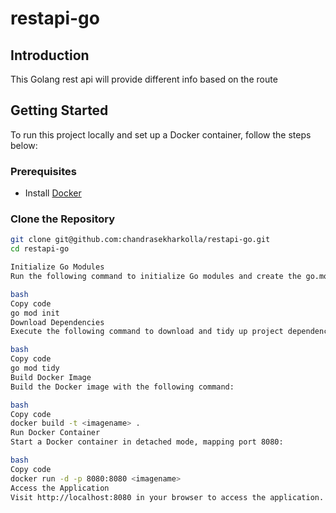 # restapi-go

## Introduction

This Golang rest api will provide different info based on the route

## Getting Started

To run this project locally and set up a Docker container, follow the steps below:

### Prerequisites

- Install [Docker](https://docs.docker.com/get-docker/)

### Clone the Repository

```bash
git clone git@github.com:chandrasekharkolla/restapi-go.git
cd restapi-go

Initialize Go Modules
Run the following command to initialize Go modules and create the go.mod file:

bash
Copy code
go mod init
Download Dependencies
Execute the following command to download and tidy up project dependencies:

bash
Copy code
go mod tidy
Build Docker Image
Build the Docker image with the following command:

bash
Copy code
docker build -t <imagename> .
Run Docker Container
Start a Docker container in detached mode, mapping port 8080:

bash
Copy code
docker run -d -p 8080:8080 <imagename>
Access the Application
Visit http://localhost:8080 in your browser to access the application. Explore various routes as configured in the main.go file.